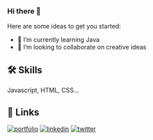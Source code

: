 ### Hi there 👋

Here are some ideas to get you started:

- 🌱 I’m currently learning Java
- 👯 I’m looking to collaborate on creative ideas 

## 🛠 Skills
Javascript, HTML, CSS...

  
## 🔗 Links
[![portfolio](https://img.shields.io/badge/my_portfolio-000?style=for-the-badge&logo=ko-fi&logoColor=white)](https://sujannepal1.com.np/)
[![linkedin](https://img.shields.io/badge/linkedin-0A66C2?style=for-the-badge&logo=linkedin&logoColor=white)](https://www.linkedin.com/in/sujannepal/)
[![twitter](https://img.shields.io/badge/twitter-1DA1F2?style=for-the-badge&logo=twitter&logoColor=white)](https://twitter.com/Sujan_Nepal9)

  
